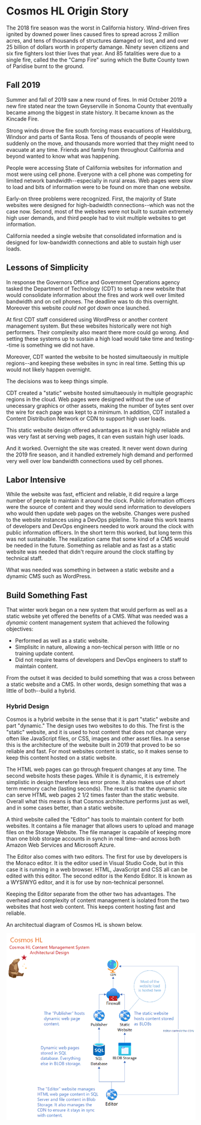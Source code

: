 # Cosmos HL Origin Story

The 2018 fire season was the worst in California history.  Wind-driven fires ignited by downed power lines caused fires to spread across 2 million acres, and tens of thousands of structures damaged or lost, and and over 25 billion of dollars worth in property damange.  Ninety seven citizens and six fire fighters lost thier lives that year. And 85 fatalities were due to a single fire, called the the "Camp Fire" suring which the Butte County town of Paridise burnt to the ground.

## Fall 2019

Summer and fall of 2019 saw a new round of fires.  In mid October 2019 a new fire stated near the town Geyserville in Sonoma County that eventually became among the biggest in state history.  It became known as the Kincade Fire.

Strong winds drove the fire south forcing mass evacuations of Healdsburg, Windsor and parts of Santa Rosa. Tens of thousands of people were suddenly on the move, and thousands more worried that they might need to evacuate at any time.  Friends and family from throughout California and beyond wanted to know what was happening.

People were accessing State of California websites for information and most were using cell phone.  Everyone with a cell phone was competing for limited network bandwidth--especially in rural areas.  Web pages were slow to load and bits of information were to be found on more than one website.

Early-on three problems were recognized. First, the majority of State websites were designed for high-badwidth connections--which was not the case now.  Second, most of the websites were not built to sustain extremely high user demands, and third people had to visit multiple websites to get information.

California needed a single website that consolidated information and is designed for low-bandwidth connections and able to sustain high user loads.

## Lessons of Simplicity

In response the Governors Office and Government Operations agency tasked the Department of Technology (CDT) to setup a new website that would consolidate information about the fires and work well over limited bandwidth and on cell phones.  The deadline was to do this overnight.  Moreover this website _could not got down_ once launched.

At first CDT staff considered using WordPress or another content management system.  But these websites historically were not high performers. Their complexity also meant there more could go wrong. And setting these systems up to sustain a high load would take time and testing--time is something we did not have.  

Moreover, CDT wanted the website to be hosted simultaeously in multiple regions--and keeping these websites in sync in real time.  Setting this up would not likely happen overnight.

The decisions was to keep things simple.

CDT created a "static" website hosted simultaeously in multiple geographic regions in the cloud.  Web pages were designed without the use of unecessary graphics or other assets, making the number of bytes sent over the wire for each page was kept to a minimum.  In addition, CDT installed a Content Distribution Network or CDN to support high user loads.

This static website design offered advantages as it was highly reliable and was very fast at serving web pages, it can even sustain high user loads.

And it worked.  Overnight the site was created.  It never went down during the 2019 fire season, and it handled extremely high demand and performed very well over low bandwidth connections used by cell phones.

## Labor Intensive

While the website was fast, efficient and reliable, it did require a large number of people to maintain it around the clock.  Public information officers were the source of content and they would send information to developers who would then update web pages on the website.  Changes were pushed to the website instances using a DevOps pipleline.  To make this work teams of developers and DevOps engineers needed to work around the clock with public information officers.  In the short term this worked, but long term this was not sustainable. The realization came that some kind of a CMS would be needed in the future.  Something as reliable and as fast as a static website was needed that didn't require around the clock staffing by technical staff.

What was needed was something in between a static website and a dynamic CMS such as WordPress.

## Build Something Fast

That winter work began on a new system that would perform as well as a static website yet offered the benefits of a CMS.  What was needed was a _dynamic_ content management system that achieved the following objectives:

* Performed as well as a static website.
* Simplisitc in nature, allowing a non-techical person with little or no training update content.
* Did not require teams of developers and DevOps engineers to staff to maintain content.

From the outset it was decided to build something that was a cross between a static website and a CMS.  In other words, design something that was a little of both--build a hybrid.

### Hybrid Design

Cosmos is a hybrid website in the sense that it is part "static" website and part "dynamic."  The design uses two websites to do this.  The first is the "static" website, and it is used to host content that does not change very often like JavaScript files, or CSS, images and other asset files.  In a sense this is the architecture of the website built in 2019 that proved to be so reliable and fast.  For most websites content is static, so it makes sense to keep this content hosted on a static website.

The HTML web pages can go through frequent changes at any time.  The second website hosts these pages.  While it is dynamic, it is extremely simplistic in design therefore less error prone.  It also makes use of short term memory cache (lasting seconds).  The result is that the dynamic site can serve HTML web pages 2 1/2 times faster than the static website.  Overall what this means is that Cosmos architecture performs just as well, and in some cases better, than a static website.

A third website called the "Editor" has tools to maintain content for both websites.  It contains a file manager that allows users to upload and manage files on the Storage Website.  The file manager is capabile of keeping more than one blob storage accounts in synch in real time--and across both Amazon Web Services and Microsoft Azure.

The Editor also comes with two editors.  The first for use by developers is the Monaco editor. It is the editor used in Visual Studio Code, but in this case it is running in a web browser.  HTML, JavaScript and CSS all can be edited with this editor.  The second editor is the Kendo Editor. It is known as a WYSIWYG editor, and it is for use by non-technical personnel.

Keeping the Editor separate from the other two has advantages.  The overhead and complexity of content management is isolated from the two websites that host web content. This keeps content hosting fast and reliable.

An architectual diagram of Cosmos HL is shown below.

![Image of Cosmos Architecture](https://github.com/CosmosSoftware/Cosmos.Cms/blob/main/Documentation/Cosmos%20HL%20Design.png)

